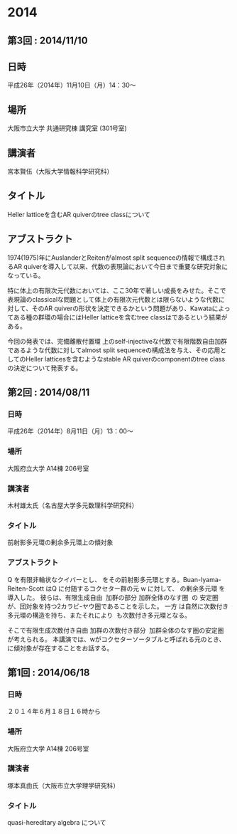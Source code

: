 # 2014
## 第3回 : 2014/11/10

## 日時

平成26年（2014年）11月10日（月）14：30～

## 場所

大阪市立大学 共通研究棟 講究室 (301号室)

## 講演者

宮本賢伍（大阪大学情報科学研究科）

## タイトル

Heller latticeを含むAR quiverのtree classについて

## アブストラクト

1974(1975)年にAuslanderとReitenがalmost split sequenceの情報で構成されるAR quiverを導入して以来、代数の表現論において今日まで重要な研究対象になっている。

特に体上の有限次元代数においては、ここ30年で著しい成長をみせた。そこで表現論のclassicalな問題として体上の有限次元代数とは限らないような代数に対して、そのAR quiverの形状を決定できるかという問題があり、Kawataによってある種の群環の場合にはHeller latticeを含むtree classはであるという結果がある。

  今回の発表では、完備離散付置環 上のself-injectiveな代数で有限階数自由加群であるような代数に対してalmost split sequenceの構成法を与え、その応用としてのHeller latticesを含むようなstable AR quiverのcomponentのtree classの決定について発表する。
  
 ## 第2回 : 2014/08/11

### 日時

平成26年（2014年）8月11日（月）13：00～

### 場所

大阪府立大学 A14棟 206号室

### 講演者

木村雄太氏（名古屋大学多元数理科学研究科）

### タイトル

前射影多元環の剰余多元環上の傾対象

### アブストラクト

Q を有限非輪状なクイバーとし、 をその前射影多元環とする。Buan-Iyama-Reiten-Scott はQ に付随するコクセター群の元 w に対して、 の剰余多元環 を導入した。 彼らは、有限生成自由  加群の部分 加群全体のなす圏  の 安定圏 が、団対象を持つ2カラビ-ヤウ圏であることを示した。 一方 は自然に次数付き多元環の構造を持ち、またそれにより  も次数付き多元環となる。

そこで有限生成次数付き自由 加群の次数付き部分  加群全体のなす圏の安定圏 が考えられる。 本講演では、wがコクセターソータブルと呼ばれる元のとき、 に傾対象が存在することをお話する。

## 第1回 : 2014/06/18

### 日時

２０１４年６月１８日１６時から

### 場所

大阪府立大学 A14棟 206号室

### 講演者

塚本真由氏（大阪市立大学理学研究科）

### タイトル

quasi-hereditary algebra について